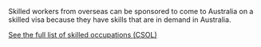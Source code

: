 Skilled workers from overseas can be sponsored to come to Australia on a skilled visa because they have skills that are in demand in Australia.

[See the full list of skilled occupations (CSOL)](https://www.border.gov.au/Trav/Work/Work/Skills-assessment-and-assessing-authorities/skilled-occupations-lists/CSOL )